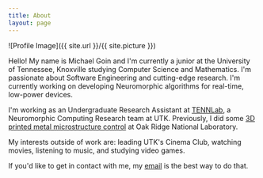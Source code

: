 ```yaml
---
title: About
layout: page
---
```

![Profile Image]({{ site.url }}/{{ site.picture }})

<p>
Hello! My name is Michael Goin and I'm currently a junior at the University of Tennessee, Knoxville studying Computer Science and Mathematics. I'm passionate about Software Engineering and cutting-edge research. I'm currently working on developing Neuromorphic algorithms for real-time, low-power devices. 
</p>
<p>
I'm working as an Undergraduate Research Assistant at <a href="http://neuromorphic.eecs.utk.edu/">TENNLab</a>, a Neuromorphic Computing Research team at UTK. Previously, I did some <a href="https://link.springer.com/content/pdf/10.1007%2Fs11837-017-2264-3.pdf">3D printed metal microstructure control</a> at Oak Ridge National Laboratory.
</p>
<p>
My interests outside of work are: leading UTK's Cinema Club, watching movies, listening to music, and studying video games.
</p>

<p>
If you'd like to get in contact with me, my <a href="mailto:mgoin@vols.utk.edu">email</a> is the best way to do that.
</p>
